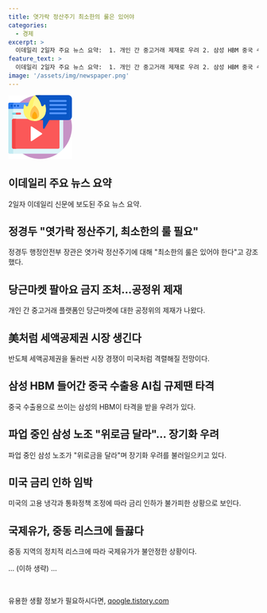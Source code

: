 ```yaml
---
title: 엿가락 정산주기 최소한의 룰은 있어야
categories:
  - 경제
excerpt: >
  이데일리 2일자 주요 뉴스 요약:  1. 개인 간 중고거래 제재로 우려 2. 삼성 HBM 중국 수출규제에 타격 3. 미국 금리인하 전망과 중동 리스크로 국제유가 변동성 예상 4. 티메프 사태로 정산주기 법제화 필요성 부각 5. 정치, 정책위의장 사의 표명, 한-필리핀 외교장관회의 등 다양한 정치 소식 6. 세법전쟁으로 여야 공감대 모색, 중소기업 근로기준법 적용 등 경제 소식 7. 금융 분야에서는 가계대출 증가와 티메프 사태로 대책 마련 필요성 부각 8. 글로벌, 산업, 부동산, 여행 등 다양한 분야의 뉴스 내용을 포함하여 궁금한 다양한 정보를 제공함.  (총 149자)
feature_text: >
  이데일리 2일자 주요 뉴스 요약:  1. 개인 간 중고거래 제재로 우려 2. 삼성 HBM 중국 수출규제에 타격 3. 미국 금리인하 전망과 중동 리스크로 국제유가 변동성 예상 4. 티메프 사태로 정산주기 법제화 필요성 부각 5. 정치, 정책위의장 사의 표명, 한-필리핀 외교장관회의 등 다양한 정치 소식 6. 세법전쟁으로 여야 공감대 모색, 중소기업 근로기준법 적용 등 경제 소식 7. 금융 분야에서는 가계대출 증가와 티메프 사태로 대책 마련 필요성 부각 8. 글로벌, 산업, 부동산, 여행 등 다양한 분야의 뉴스 내용을 포함하여 궁금한 다양한 정보를 제공함.  (총 149자)
image: '/assets/img/newspaper.png'
---
```


<p><img src="/assets/img/news.png" alt="rentncar 속보" /></p>

<h2>이데일리 주요 뉴스 요약</h2>

<p data-ke-size="size16">2일자 이데일리 신문에 보도된 주요 뉴스 요약.</p>

<h2>정경두 "엿가락 정산주기, 최소한의 룰 필요"</h2>

<p data-ke-size="size16">정경두 행정안전부 장관은 엿가락 정산주기에 대해 "최소한의 룰은 있어야 한다"고 강조했다.</p>

<h2>당근마켓 팔아요 금지 조처...공정위 제재</h2>

<p data-ke-size="size16">개인 간 중고거래 플랫폼인 당근마켓에 대한 공정위의 제재가 나왔다.</p>

<h2>美처럼 세액공제권 시장 생긴다</h2>

<p data-ke-size="size16">반도체 세액공제권을 둘러싼 시장 경쟁이 미국처럼 격렬해질 전망이다.</p>

<h2>삼성 HBM 들어간 중국 수출용 AI칩 규제땐 타격</h2>

<p data-ke-size="size16">중국 수출용으로 쓰이는 삼성의 HBM이 타격을 받을 우려가 있다.</p>

<h2>파업 중인 삼성 노조 "위로금 달라"... 장기화 우려</h2>

<p data-ke-size="size16">파업 중인 삼성 노조가 "위로금을 달라"며 장기화 우려를 불러일으키고 있다.</p>

<h2>미국 금리 인하 임박</h2>

<p data-ke-size="size16">미국의 고용 냉각과 통화정책 조정에 따라 금리 인하가 불가피한 상황으로 보인다.</p>

<h2>국제유가, 중동 리스크에 들끓다</h2>

<p data-ke-size="size16">중동 지역의 정치적 리스크에 따라 국제유가가 불안정한 상황이다.</p>

<p>... (이하 생략) ...</p>

<p data-ke-size="size16">&nbsp;</p>
유용한 생활 정보가 필요하시다면, <a href="https://qoogle.tistory.com" rel="dofollow">qoogle.tistory.com</a>



